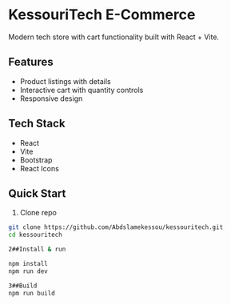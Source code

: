 # KessouriTech E-Commerce

Modern tech store with cart functionality built with React + Vite.

## Features
- Product listings with details
- Interactive cart with quantity controls
- Responsive design

## Tech Stack
- React
- Vite
- Bootstrap
- React Icons

## Quick Start
1. Clone repo
```bash
git clone https://github.com/Abdslamekessou/kessouritech.git
cd kessouritech

2##Install & run

npm install
npm run dev

3##Build
npm run build

